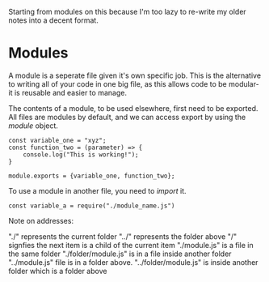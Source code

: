 Starting from modules on this because I'm too lazy to re-write my older notes into a decent format.

# Modules
A module is a seperate file given it's own specific job. This is the alternative to writing all of your code in one big file, as this allows code to be modular- it is reusable and easier to manage.

The contents of a module, to be used elsewhere, first need to be exported. All files are modules by default, and we can access export by using the *module* object.

```node
const variable_one = "xyz";
const function_two = (parameter) => {
    console.log("This is working!");
}

module.exports = {variable_one, function_two};
```

To use a module in another file, you need to *import* it. 

```node
const variable_a = require("./module_name.js")
```

Note on addresses:

"./" represents the current folder
"../" represents the folder above
"/" signfies the next item is a child of the current item
"./module.js" is a file in the same folder
"./folder/module.js" is in a file inside another folder
"../module.js" file is in a folder above.
"../folder/module.js" is inside another folder which is a folder above
